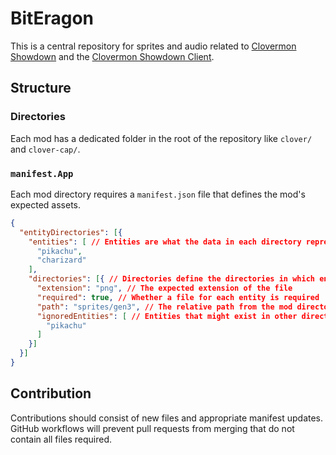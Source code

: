 # BitEragon
This is a central repository for sprites and audio related to [Clovermon Showdown](https://github.com/MrSableye/clovermon-showdown) and the [Clovermon Showdown Client](https://github.com/MrSableye/clovermon-showdown-client).

## Structure
### Directories
Each mod has a dedicated folder in the root of the repository like `clover/` and `clover-cap/`.

### `manifest.App`
Each mod directory requires a `manifest.json` file that defines the mod's expected assets.

```json
{
  "entityDirectories": [{
    "entities": [ // Entities are what the data in each directory represents, like Pokemon
      "pikachu",
      "charizard"
    ],
    "directories": [{ // Directories define the directories in which entity (Pokemon) data resides
      "extension": "png", // The expected extension of the file
      "required": true, // Whether a file for each entity is required
      "path": "sprites/gen3", // The relative path from the mod directory to where the files are stored
      "ignoredEntities": [ // Entities that might exist in other directories but should be ignored
        "pikachu"
      ]
    }]
  }]
}
```

## Contribution
Contributions should consist of new files and appropriate manifest updates. GitHub workflows will prevent pull requests from merging that do not contain all files required.